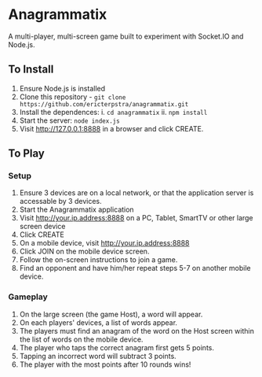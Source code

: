 # Anagrammatix

A multi-player, multi-screen game built to experiment with Socket.IO and Node.js.

## To Install

1. Ensure Node.js is installed
2. Clone this repository - `git clone https://github.com/ericterpstra/anagrammatix.git`
3. Install the dependences:
   i. `cd anagrammatix`
   ii. `npm install`
4. Start the server: `node index.js`
5. Visit http://127.0.0.1:8888 in a browser and click CREATE.

## To Play

### Setup
1. Ensure 3 devices are on a local network, or that the application server is accessable by 3 devices.
2. Start the Anagrammatix application
3. Visit http://your.ip.address:8888 on a PC, Tablet, SmartTV or other large screen device
4. Click CREATE
5. On a mobile device, visit http://your.ip.address:8888
6. Click JOIN on the mobile device screen.
7. Follow the on-screen instructions to join a game.
8. Find an opponent and have him/her repeat steps 5-7 on another mobile device.

### Gameplay
1. On the large screen (the game Host), a word will appear.
2. On each players' devices, a list of words appear.
3. The players must find an anagram of the word on the Host screen within the list of words on the mobile device.
4. The player who taps the correct anagram first gets 5 points.
5. Tapping an incorrect word will subtract 3 points.
6. The player with the most points after 10 rounds wins!